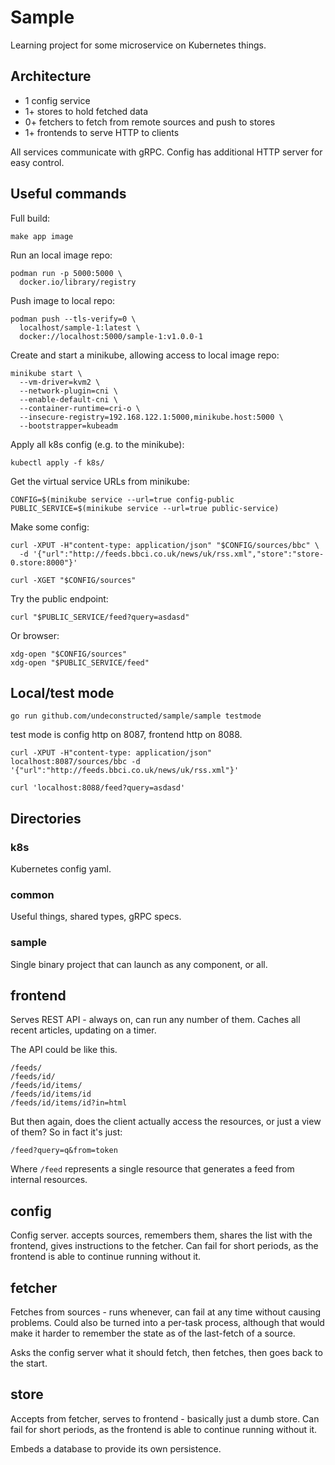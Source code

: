 
# Sample

Learning project for some microservice on Kubernetes things.

## Architecture

* 1 config service
* 1+ stores to hold fetched data
* 0+ fetchers to fetch from remote sources and push to stores
* 1+ frontends to serve HTTP to clients

All services communicate with gRPC. Config has additional HTTP server for easy control.

## Useful commands

Full build:

```
make app image
```

Run an local image repo:

```
podman run -p 5000:5000 \
  docker.io/library/registry
```

Push image to local repo:

```
podman push --tls-verify=0 \
  localhost/sample-1:latest \
  docker://localhost:5000/sample-1:v1.0.0-1
```

Create and start a minikube, allowing access to local image repo:

```
minikube start \
  --vm-driver=kvm2 \
  --network-plugin=cni \
  --enable-default-cni \
  --container-runtime=cri-o \
  --insecure-registry=192.168.122.1:5000,minikube.host:5000 \
  --bootstrapper=kubeadm

```

Apply all k8s config (e.g. to the minikube):

```
kubectl apply -f k8s/
```

Get the virtual service URLs from minikube:

```
CONFIG=$(minikube service --url=true config-public
PUBLIC_SERVICE=$(minikube service --url=true public-service)
```

Make some config:

```
curl -XPUT -H"content-type: application/json" "$CONFIG/sources/bbc" \
  -d '{"url":"http://feeds.bbci.co.uk/news/uk/rss.xml","store":"store-0.store:8000"}'

curl -XGET "$CONFIG/sources"
```

Try the public endpoint:

```
curl "$PUBLIC_SERVICE/feed?query=asdasd"
```

Or browser:

```
xdg-open "$CONFIG/sources"
xdg-open "$PUBLIC_SERVICE/feed"
```

## Local/test mode

```
go run github.com/undeconstructed/sample/sample testmode
```

test mode is config http on 8087, frontend http on 8088.

```
curl -XPUT -H"content-type: application/json" localhost:8087/sources/bbc -d '{"url":"http://feeds.bbci.co.uk/news/uk/rss.xml"}'

curl 'localhost:8088/feed?query=asdasd'
```

## Directories

### k8s

Kubernetes config yaml.

### common

Useful things, shared types, gRPC specs.

### sample

Single binary project that can launch as any component, or all.

## frontend

Serves REST API - always on, can run any number of them. Caches all recent articles, updating on a timer.

The API could be like this.

```
/feeds/
/feeds/id/
/feeds/id/items/
/feeds/id/items/id
/feeds/id/items/id?in=html
```

But then again, does the client actually access the resources, or just a view of them? So in fact it's just:

```
/feed?query=q&from=token
```

Where `/feed` represents a single resource that generates a feed from internal resources.

## config

Config server. accepts sources, remembers them, shares the list with the frontend, gives instructions to the fetcher. Can fail for short periods, as the frontend is able to continue running without it.

## fetcher

Fetches from sources - runs whenever, can fail at any time without causing problems. Could also be turned into a per-task process, although that would make it harder to remember the state as of the last-fetch of a source.

Asks the config server what it should fetch, then fetches, then goes back to the start.

## store

Accepts from fetcher, serves to frontend - basically just a dumb store. Can fail for short periods, as the frontend is able to continue running without it.

Embeds a database to provide its own persistence.
